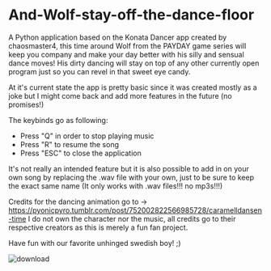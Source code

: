 # And-Wolf-stay-off-the-dance-floor

A Python application based on the Konata Dancer app created by chaosmaster4, this time around Wolf from the PAYDAY game series will keep you company and make your day better with his silly and sensual dance moves! 
His dirty dancing will stay on top of any other currently open program just so you can revel in that sweet eye candy.

At it's current state the app is pretty basic since it was created mostly as a joke but I might come back and add more features in the future (no promises!)

The keybinds go as following:

- Press "Q" in order to stop playing music
- Press "R" to resume the song
- Press "ESC" to close the application

It's not really an intended feature but it is also possible to add in on your own song by replacing the .wav file with your own, just to be sure to keep the exact same name (It only works with .wav files!!! no mp3s!!!) 

Credits for the dancing animation go to -> https://pyonicpyro.tumblr.com/post/752002822566985728/caramelldansen-time
I do not own the character nor the music, all credits go to their respective creators as this is merely a fun fan project.

Have fun with our favorite unhinged swedish boy! ;)

![download](https://github.com/user-attachments/assets/c0722ffe-447a-415e-bd4d-eaa881ea6dc9)

